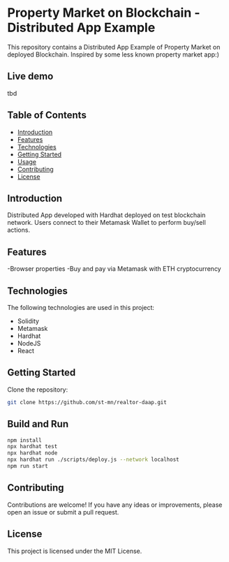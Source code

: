 # Property Market on Blockchain - Distributed App Example

This repository contains a Distributed App Example of  Property Market on deployed Blockchain. Inspired by some less known property market app:)

## Live demo

tbd

## Table of Contents

- [Introduction](#introduction)
- [Features](#features)
- [Technologies](#technologies)
- [Getting Started](#getting-started)
- [Usage](#usage)
- [Contributing](#contributing)
- [License](#license)

## Introduction

Distributed App developed with Hardhat deployed on test blockchain network. Users connect to their Metamask Wallet to perform buy/sell actions.

## Features

-Browser properties
-Buy and pay via Metamask with ETH cryptocurrency

## Technologies

The following technologies are used in this project:

- Solidity
- Metamask
- Hardhat
- NodeJS
- React

## Getting Started

Clone the repository:

```bash
git clone https://github.com/st-mn/realtor-daap.git
```

## Build and Run

```bash
npm install
npx hardhat test
npx hardhat node
npx hardhat run ./scripts/deploy.js --network localhost
npm run start
```

## Contributing

Contributions are welcome! If you have any ideas or improvements, please open an issue or submit a pull request.

## License

This project is licensed under the MIT License.
